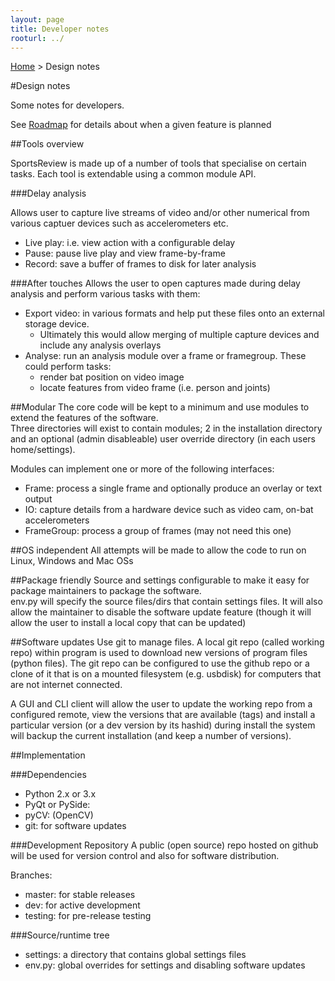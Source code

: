 ```yaml
---
layout: page
title: Developer notes
rooturl: ../
---
```


[Home](../index.html) > Design notes

#Design notes

Some notes for developers.

See [Roadmap](roadmap.html) for details about when a given feature is planned

##Tools overview

SportsReview is made up of a number of tools that specialise on certain tasks.  Each tool is extendable 
using a common module API. 

###Delay analysis

Allows user to capture live streams of video and/or other numerical from various captuer devices such
as accelerometers etc.

* Live play: i.e. view action with a configurable delay
* Pause: pause live play and view frame-by-frame
* Record: save a buffer of frames to disk for later analysis


###After touches
Allows the user to open captures made during delay analysis and perform various tasks with them:

* Export video: in various formats and help put these files onto an external storage device.
	* Ultimately this would allow merging of multiple capture devices and include any analysis overlays
* Analyse: run an analysis module over a frame or framegroup.  These could perform tasks:
	* render bat position on video image
	* locate features from video frame (i.e. person and joints)

##Modular
The core code will be kept to a minimum and use modules to extend the features of the software.  
Three directories will exist to contain modules; 2 in the installation directory and an optional 
(admin disableable) user override directory (in each users home/settings).

Modules can implement one or more of the following interfaces:
* Frame: process a single frame and optionally produce an overlay or text output
* IO: capture details from a hardware device such as video cam, on-bat accelerometers
* FrameGroup: process a group of frames (may not need this one)

##OS independent
All attempts will be made to allow the code to run on Linux, Windows and Mac OSs

##Package friendly
Source and settings configurable to make it easy for package maintainers to package the software.  
env.py will specify the source files/dirs that contain settings files.  It will also allow the 
maintainer to disable the software update feature (though it will allow the user to install a 
local copy that can be updated)

##Software updates
Use git to manage files.  A local git repo (called working repo) within program is used to download 
new versions of program files (python files).  The git repo can be configured to use the github repo 
or a clone of it that is on a mounted filesystem (e.g. usbdisk) for computers that are not internet 
connected.

A GUI and CLI client will allow the user to update the working repo from a configured remote, view 
the versions that are available (tags) and install a particular version (or a dev version by its hashid)
during install the system will backup the current installation (and keep a number of versions).

##Implementation

###Dependencies
* Python 2.x or 3.x
* PyQt or PySide:
* pyCV: (OpenCV)
* git: for software updates

###Development Repository
A public (open source) repo hosted on github will be used for version control and also for software 
distribution.

Branches:
* master: for stable releases
* dev: for active development
* testing: for pre-release testing

###Source/runtime tree
* settings: a directory that contains global settings files
* env.py: global overrides for settings and disabling software updates

